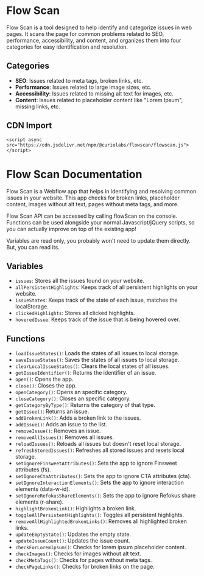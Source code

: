 # Flow Scan

Flow Scan is a tool designed to help identify and categorize issues in web pages. It scans the page for common problems related to SEO, performance, accessibility, and content, and organizes them into four categories for easy identification and resolution.

## Categories

- **SEO**: Issues related to meta tags, broken links, etc.
- **Performance**: Issues related to large image sizes, etc.
- **Accessibility**: Issues related to missing alt text for images, etc.
- **Content**: Issues related to placeholder content like "Lorem Ipsum", missing links, etc.

## CDN Import

```<script async src="https://cdn.jsdelivr.net/npm/@curiolabs/flowscan/flowscan.js"></script>```

# Flow Scan Documentation

Flow Scan is a Webflow app that helps in identifying and resolving common issues in your website. This app checks for broken links, placeholder content, images without alt text, pages without meta tags, and more.

Flow Scan API can be accessed by calling flowScan on the console. Functions can be used alongside your normal Javascript/jQuery scripts, so you can actually improve on top of the existing app!

Variables are read only, you probably won't need to update them directly. But, you can read its.

## Variables

- `issues`: Stores all the issues found on your website.
- `allPersistentHighlights`: Keeps track of all persistent highlights on your website.
- `issueStates`: Keeps track of the state of each issue, matches the localStorage.
- `clickedHighlights`: Stores all clicked highlights.
- `hoveredIssue`: Keeps track of the issue that is being hovered over.

## Functions

- `loadIssueStates()`: Loads the states of all issues to local storage.
- `saveIssueStates()`: Saves the states of all issues to local storage.
- `clearLocalIssueStates()`: Clears the local states of all issues.
- `getIssueIdentifier()`: Returns the identifier of an issue.
- `open()`: Opens the app.
- `close()`: Closes the app.
- `openCategory()`: Opens an specific category.
- `closeCategory()`: Closes an specific category.
- `getCategoryByType()`: Returns the category of that type.
- `getIssue()`: Returns an issue.
- `addBrokenLink()`: Adds a broken link to the issues.
- `addIssue()`: Adds an issue to the list.
- `removeIssue()`: Removes an issue.
- `removeAllIssues()`: Removes all issues.
- `reloadIssues()`: Reloads all issues but doesn't reset local storage.
- `refreshStoredIssues()`: Refreshes all stored issues and resets local storage.
- `setIgnoreFinsweetAttributes()`: Sets the app to ignore Finsweet attributes (fs).
- `setIgnoreCtaAttributes()`: Sets the app to ignore CTA attributes (cta).
- `setIgnoreInteractionElements()`: Sets the app to ignore interaction elements (data-w-id).
- `setIgnoreRefokusShareElements()`: Sets the app to ignore Refokus share elements (r-share).
- `highlightBrokenLink()`: Highlights a broken link.
- `toggleAllPersistentHighlights()`: Toggles all persistent highlights.
- `removeAllHighlightedBrokenLinks()`: Removes all highlighted broken links.
- `updateEmptyState()`: Updates the empty state.
- `updateIssueCount()`: Updates the issue count.
- `checkForLoremIpsum()`: Checks for lorem ipsum placeholder content.
- `checkImages()`: Checks for images without alt text.
- `checkMetaTags()`: Checks for pages without meta tags.
- `checkPageLinks()`: Checks for broken links on the page.
